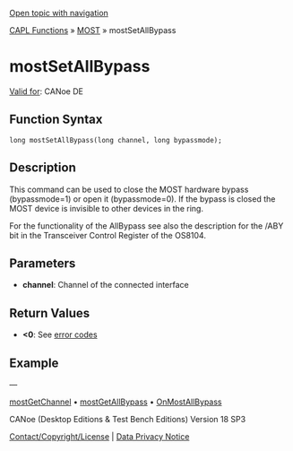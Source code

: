 [Open topic with navigation](../../../../../CANoeDEFamily.htm#Topics/CAPLFunctions/MOST/Functions/CAPLfunctionMOSTSetAllBypass.md)

[CAPL Functions](../../CAPLfunctions.md) » [MOST](../CAPLfunctionsMOSTOverview.md) » mostSetAllBypass

# mostSetAllBypass

[Valid for](../../../Shared/FeatureAvailability.md): CANoe DE

## Function Syntax

```plaintext
long mostSetAllBypass(long channel, long bypassmode);
```

## Description

This command can be used to close the MOST hardware bypass (bypassmode=1) or open it (bypassmode=0). If the bypass is closed the MOST device is invisible to other devices in the ring.

For the functionality of the AllBypass see also the description for the /ABY bit in the Transceiver Control Register of the OS8104.

## Parameters

- **channel**: Channel of the connected interface

## Return Values

- **<0**: See [error codes](../CAPLfunctionsMOSTErrorCodes.md)

## Example

—

[mostGetChannel](CAPLfunctionMOSTGetChannel.md) • [mostGetAllBypass](CAPLfunctionMOSTGetAllBypass.md) • [OnMostAllBypass](../EventProcedures/CAPLfunctionOnMOSTAllBypass.md)

CANoe (Desktop Editions & Test Bench Editions) Version 18 SP3

[Contact/Copyright/License](../../../Shared/ContactCopyrightLicense.md) | [Data Privacy Notice](https://www.vector.com/int/en/company/get-info/privacy-policy/)
